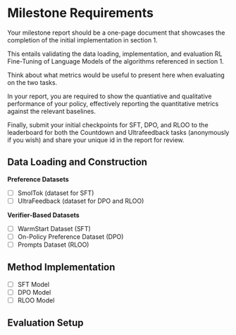 # Milestone Requirements

Your milestone report should be a one-page document that showcases the completion of the initial implementation in section 1.

This entails validating the data loading, implementation, and evaluation RL Fine-Tuning of Language Models of the algorithms referenced in section 1.

Think about what metrics would be useful to present here when evaluating on the two tasks.

In your report, you are required to show the quantiative and qualitative performance of your policy,
effectively reporting the quantitative metrics against the relevant baselines.

Finally, submit your initial checkpoints for SFT, DPO, and RLOO to the leaderboard for both the Countdown and Ultrafeedback
tasks (anonymously if you wish) and share your unique id in the report for review.

## Data Loading and Construction

**Preference Datasets**
* [ ] SmolTok (dataset for SFT)
* [ ] UltraFeedback (dataset for DPO and RLOO)

**Verifier-Based Datasets**
* [ ] WarmStart Dataset (SFT)
* [ ] On-Policy Preference Dataset (DPO)
* [ ] Prompts Dataset (RLOO)

## Method Implementation
* [ ] SFT Model
* [ ] DPO Model
* [ ] RLOO Model

## Evaluation Setup
